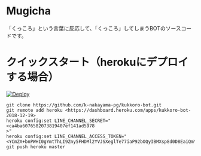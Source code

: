# Mugicha

「くっころ」という言葉に反応して、「くっころ」してしまうBOTのソースコードです。

# クイックスタート（herokuにデプロイする場合）

[![Deploy](https://www.herokucdn.com/deploy/button.svg)](https://heroku.com/deploy?template=https://github.com/reverinu/kukkoro)
```
git clone https://github.com/k-nakayama-pg/kukkoro-bot.git
git remote add heroku <https://dashboard.heroku.com/apps/kukkoro-bot-2018-12-19>
heroku config:set LINE_CHANNEL_SECRET="<ca4ba6076582073819407ef141ad5978
>"
heroku config:set LINE_CHANNEL_ACCESS_TOKEN="<YCmZX+bnPWHI0gYmtThLI9Zny5FHDMl2YVJSXeglTe77iaP92bOQyIBMXsp8d0D8EaiQmYpuP5OXun9+G+bJ8IP3l3EbEkwQbf+2+DwCmkn02xs0db0iFHN7omM+oeVfkbocBmI3gIxlT536HF0eeQdB04t89/1O/w1cDnyilFU=>"
git push heroku master
```
